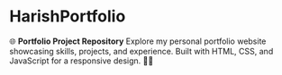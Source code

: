 # HarishPortfolio
🌐 **Portfolio Project Repository**  Explore my personal portfolio website showcasing skills, projects, and experience. Built with HTML, CSS, and JavaScript for a responsive design. 💼🚀
